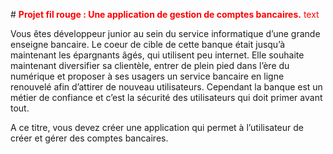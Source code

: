 #<span style="color:red"> **Projet fil rouge : Une application de gestion de comptes bancaires.** text</span>

Vous êtes développeur junior au sein du service informatique d’une grande enseigne bancaire. Le coeur de cible de cette banque était jusqu’à maintenant les épargnants âgés, qui utilisent peu internet. Elle souhaite maintenant diversifier sa clientèle, entrer de plein pied dans l’ère du numérique et proposer à ses usagers un service bancaire en ligne renouvelé afin d’attirer de nouveau utilisateurs.
Cependant la banque est un métier de confiance et c’est la sécurité des utilisateurs qui doit primer avant tout.
  
A ce titre, vous devez créer une application qui permet à l’utilisateur de créer et gérer des comptes bancaires.
